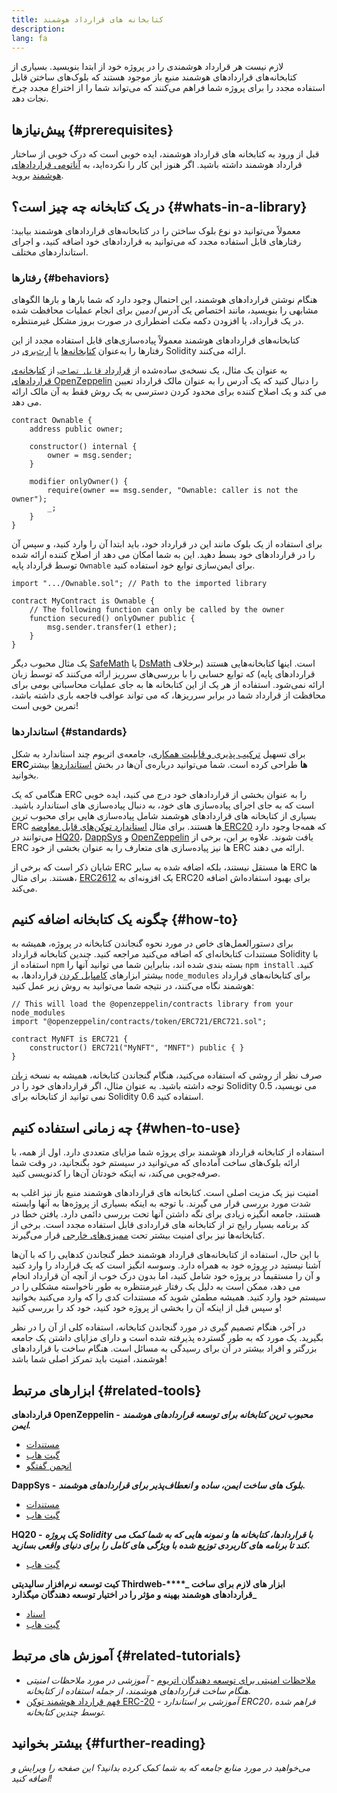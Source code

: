 ```yaml
---
title: کتابخانه های قرارداد هوشمند
description:
lang: fa
---
```


لازم نیست هر قرارداد هوشمندی را در پروژه خود از ابتدا بنویسید. بسیاری از کتابخانه‌های قراردادهای هوشمند منبع باز موجود هستند که بلوک‌های ساختن قابل استفاده مجدد را برای پروژه شما فراهم می‌کنند که می‌تواند شما را از اختراع مجدد چرخ نجات دهد.

## پیش‌نیازها {#prerequisites}

قبل از ورود به کتابخانه های قرارداد هوشمند، ایده خوبی است که درک خوبی از ساختار قرارداد هوشمند داشته باشید. اگر هنوز این کار را نکرده‌اید، به [آناتومی قراردادهای هوشمند](/developers/docs/smart-contracts/anatomy/) بروید.

## در یک کتابخانه چه چیز است؟ {#whats-in-a-library}

معمولاً می‌توانید دو نوع بلوک ساختن را در کتابخانه‌های قراردادهای هوشمند بیابید: رفتارهای قابل استفاده مجدد که می‌توانید به قراردادهای خود اضافه کنید، و اجرای استانداردهای مختلف.

### رفتارها {#behaviors}

هنگام نوشتن قراردادهای هوشمند، این احتمال وجود دارد که شما بارها و بارها الگوهای مشابهی را بنویسید، مانند اختصاص یک آدرس _ادمین_ برای انجام عملیات محافظت شده در یک قرارداد، یا افزودن دکمه _مکث_ اضطراری در صورت بروز مشکل غیرمنتظره.

کتابخانه‌های قراردادهای هوشمند معمولاً پیاده‌سازی‌های قابل استفاده مجدد از این رفتارها را به‌عنوان [کتابخانه‌ها](https://solidity.readthedocs.io/en/v0.7.2/contracts.html#libraries) یا [ارث‌بری](https://solidity.readthedocs.io/en/v0.7.2/contracts.html#inheritance) در Solidity ارائه می‌کنند.

به عنوان یک مثال، یک نسخه‌ی ساده‌شده از [قرارداد `قابل تصاحب`](https://github.com/OpenZeppelin/openzeppelin-contracts/blob/v3.2.0/contracts/access/Ownable.sol) از [کتابخانه‌ی قراردادهای OpenZeppelin](https://github.com/OpenZeppelin/openzeppelin-contracts) را دنبال کنید که یک آدرس را به عنوان مالک قرارداد تعیین می کند و یک اصلاح کننده برای محدود کردن دسترسی به یک روش فقط به آن مالک ارائه می دهد.

```solidity
contract Ownable {
    address public owner;

    constructor() internal {
        owner = msg.sender;
    }

    modifier onlyOwner() {
        require(owner == msg.sender, "Ownable: caller is not the owner");
        _;
    }
}
```

برای استفاده از یک بلوک مانند این در قرارداد خود، باید ابتدا آن را وارد کنید، و سپس آن را در قراردادهای خود بسط دهید. این به شما امکان می دهد از اصلاح کننده ارائه شده توسط قرارداد پایه `Ownable` برای ایمن‌سازی توابع خود استفاده کنید.

```solidity
import ".../Ownable.sol"; // Path to the imported library

contract MyContract is Ownable {
    // The following function can only be called by the owner
    function secured() onlyOwner public {
        msg.sender.transfer(1 ether);
    }
}
```

یک مثال محبوب دیگر [SafeMath](https://docs.openzeppelin.com/contracts/3.x/utilities#math) یا [DsMath](https://dappsys.readthedocs.io/en/latest/ds_math.html) است. اینها کتابخانه‌هایی هستند (برخلاف قراردادهای پایه) که توابع حسابی را با بررسی‌های سرریز ارائه می‌کنند که توسط زبان ارائه نمی‌شود. استفاده از هر یک از این کتابخانه ها به جای عملیات محاسباتی بومی برای محافظت از قرارداد شما در برابر سرریزها، که می تواند عواقب فاجعه باری داشته باشد، تمرین خوبی است!

### استاندارد‌ها {#standards}

برای تسهیل [ترکیب پذیری و قابلیت همکاری](/developers/docs/smart-contracts/composability/)، جامعه‌ی اتریوم چند استاندارد به شکل **ERCها** طراحی کرده‌ است. شما می‌توانید درباره‌ی آن‌ها در بخش [استانداردها](/developers/docs/standards/) بیشتر بخوانید.

هنگامی که یک ERC را به عنوان بخشی از قراردادهای خود درج می کنید، ایده خوبی است که به جای اجرای پیاده‌سازی های خود، به دنبال پیاده‌سازی های استاندارد باشید. بسیاری از کتابخانه های قراردادهای هوشمند شامل پیاده‌سازی هایی برای محبوب ترین ERC ها هستند. برای مثال [استاندارد توکن‌های قابل معاوضه ERC20](/developers/tutorials/understand-the-erc-20-token-smart-contract/) که همه‌جا وجود دارد می‌توانند در [HQ20](https://github.com/HQ20/contracts/blob/master/contracts/token/README.md)، [DappSys](https://github.com/dapphub/ds-token/) و [OpenZeppelin](https://docs.openzeppelin.com/contracts/3.x/erc20) یافت شوند. علاوه بر این، برخی از ERC ها نیز پیاده‌سازی های متعارف را به عنوان بخشی از خود ERC ارائه می دهند.

شایان ذکر است که برخی از ERC ها مستقل نیستند، بلکه اضافه شده به سایر ERC ها هستند. برای مثال، [ERC2612](https://eips.ethereum.org/EIPS/eip-2612) یک افزونه‌ای به ERC20 برای بهبود استفاده‌اش اضافه می‌کند.

## چگونه یک کتابخانه اضافه کنیم {#how-to}

برای دستورالعمل‌های خاص در مورد نحوه گنجاندن کتابخانه در پروژه، همیشه به مستندات کتابخانه‌ای که اضافه می‌کنید مراجعه کنید. چندین کتابخانه قرارداد Solidity با استفاده از `npm` بسته بندی شده اند، بنابراین شما می توانید آنها را `npm install` کنید. بیشتر ابزارهای [کامپایل کردن](/developers/docs/smart-contracts/compiling/) قراردادها، به `node_modules` برای کتابخانه‌های قرارداد هوشمند نگاه می‌کنند، در نتیجه شما می‌توانید به روش زیر عمل کنید:

```solidity
// This will load the @openzeppelin/contracts library from your node_modules
import "@openzeppelin/contracts/token/ERC721/ERC721.sol";

contract MyNFT is ERC721 {
    constructor() ERC721("MyNFT", "MNFT") public { }
}
```

صرف نظر از روشی که استفاده می‌کنید، هنگام گنجاندن کتابخانه، همیشه به نسخه [زبان](/developers/docs/smart-contracts/languages/) توجه داشته باشید. به عنوان مثال، اگر قراردادهای خود را در Solidity 0.5 می نویسید، نمی توانید از کتابخانه برای Solidity 0.6 استفاده کنید.

## چه زمانی استفاده کنیم {#when-to-use}

استفاده از کتابخانه قرارداد هوشمند برای پروژه شما مزایای متعددی دارد. اول از همه، با ارائه بلوک‌های ساخت آماده‌ای که می‌توانید در سیستم خود بگنجانید، در وقت شما صرفه‌جویی می‌کند، نه اینکه خودتان آن‌ها را کدنویسی کنید.

امنیت نیز یک مزیت اصلی است. کتابخانه های قراردادهای هوشمند منبع باز نیز اغلب به شدت مورد بررسی قرار می گیرند. با توجه به اینکه بسیاری از پروژه‌ها به آنها وابسته هستند، جامعه انگیزه زیادی برای نگه داشتن آنها تحت بررسی دائمی دارد. یافتن خطا در کد برنامه بسیار رایج تر از کتابخانه های قراردادی قابل استفاده مجدد است. برخی از کتابخانه‌ها نیز برای امنیت بیشتر تحت [ممیزی‌های خارجی](https://github.com/OpenZeppelin/openzeppelin-contracts/tree/master/audits) قرار می‌گیرند.

با این حال، استفاده از کتابخانه‌های قرارداد هوشمند خطر گنجاندن کدهایی را که با آن‌ها آشنا نیستید در پروژه خود به همراه دارد. وسوسه انگیز است که یک قرارداد را وارد کنید و آن را مستقیماً در پروژه خود شامل کنید، اما بدون درک خوب از آنچه آن قرارداد انجام می دهد، ممکن است به دلیل یک رفتار غیرمنتظره به طور ناخواسته مشکلی را در سیستم خود وارد کنید. همیشه مطمئن شوید که مستندات کدی را که وارد می‌کنید بخوانید و سپس قبل از اینکه آن را بخشی از پروژه خود کنید، خود کد را بررسی کنید!

در آخر، هنگام تصمیم گیری در مورد گنجاندن کتابخانه، استفاده کلی از آن را در نظر بگیرید. یک مورد که به طور گسترده پذیرفته شده است و دارای مزایای داشتن یک جامعه بزرگتر و افراد بیشتر در آن برای رسیدگی به مسائل است. هنگام ساخت با قراردادهای هوشمند، امنیت باید تمرکز اصلی شما باشد!

## ابزارهای مرتبط {#related-tools}

**قراردادهای OpenZeppelin -** **_محبوب ترین کتابخانه برای توسعه قراردادهای هوشمند ایمن._**

- [مستندات](https://docs.openzeppelin.com/contracts/)
- [گیت هاب](https://github.com/OpenZeppelin/openzeppelin-contracts)
- [انجمن گفتگو](https://forum.openzeppelin.com/c/general/16)

**DappSys -** **_بلوک های ساخت ایمن، ساده و انعطاف‌پذیر برای قراردادهای هوشمند._**

- [مستندات](https://dappsys.readthedocs.io/)
- [گیت هاب](https://github.com/dapphub/dappsys)

**HQ20 -** **_یک پروژه Solidity با قراردادها، کتابخانه ها و نمونه هایی که به شما کمک می کند تا برنامه های کاربردی توزیع شده با ویژگی های کامل را برای دنیای واقعی بسازید._**

- [گیت هاب](https://github.com/HQ20/contracts)

**کیت توسعه نرم‌افزار سالیدیتی Thirdweb-****_ ابزار های لازم برای ساخت قراردادهای هوشمند بهینه و مؤثر را در اختیار توسعه دهندگان میگذارد_**

- [اسناد](https://portal.thirdweb.com/contracts/build/overview)
- [گیت هاب](https://github.com/thirdweb-dev/contracts)

## آموزش های مرتبط {#related-tutorials}

- [ملاحظات امنیتی برای توسعه دهندگان اتریوم](/developers/docs/smart-contracts/security/) _- آموزشی در مورد ملاحظات امنیتی هنگام ساخت قراردادهای هوشمند، از جمله استفاده از کتابخانه._
- [فهم قرارداد هوشمند توکن ERC-20](/developers/tutorials/understand-the-erc-20-token-smart-contract/) _- آموزشی بر استاندارد ERC20، فراهم شده توسط چندین کتابخانه._

## بیشتر بخوانید {#further-reading}

_می‌خواهید در مورد منابع جامعه که به شما کمک کرده بدانید؟ این صفحه را ویرایش و اضافه کنید!_
